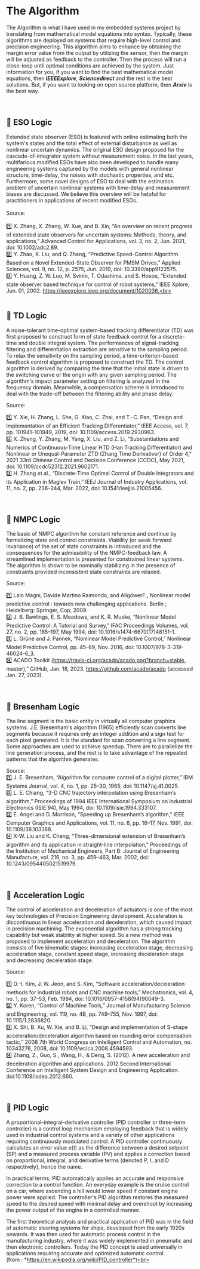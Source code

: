 # The Algorithm<br>

The Algorithm is what I have used in my embedded systems project by translating from mathematical model equations into syntax. Typically, these algorithms are deployed on systems that require high-level control and precision engineering. This algorithm aims to enhance by obtaining the margin error value from the output by utilizing the sensor, then the margin will be adjusted as feedback to the controller. Then the process will run a close-loop until optimal conditions are achieved by the system. Just information for you, if you want to find the best mathematical model equations, then ***IEEEExplore***, ***Sciencedirect*** and the rest is the best solutions. But, if you want to looking on open source platform, then ***Arxiv*** is the best way.  <br><br><br>

## :large_blue_diamond: ESO Logic<br>

Extended state observer (ESO) is featured with online estimating both the system's states and the total effect of external disturbance as well as nonlinear uncertain dynamics. The original ESO design proposed for the cascade-of-integrator system without measurement noise. In the last years, multifarious modified ESOs have also been developed to handle many engineering systems captured by the models with general nonlinear structure, time-delay, the noises with stochastic properties, and etc. Furthermore, some novel designs of ESO to deal with the estimation problem of uncertain nonlinear systems with time-delay and measurement biases are discussed. We believe this overview will be helpful for practitioners in applications of recent modified ESOs.<br><br>Source:<br><br>:one: X. Zhang, X. Zhang, W. Xue, and B. Xin, “An overview on recent progress of extended state observers for uncertain systems: Methods, theory, and applications,” Advanced Control for Applications, vol. 3, no. 2, Jun. 2021, doi: 10.1002/adc2.89.<br>:two: Y. Zhao, X. Liu, and Q. Zhang, “Predictive Speed-Control Algorithm Based on a Novel Extended-State Observer for PMSM Drives,” Applied Sciences, vol. 9, no. 12, p. 2575, Jun. 2019, doi: 10.3390/app9122575.<br>:three: Y. Huang, Z. W. Luo, M. Svinin, T. Odashima, and S. Hosoe, “Extended state observer based technique for control of robot systems,” IEEE Xplore, Jun. 01, 2002. https://ieeexplore.ieee.org/document/1020036.<br><br><br>

## :large_blue_diamond: TD Logic<br>
A noise-tolerant time-optimal system-based tracking differentiator (TD) was first proposed to construct form of state feedback control for a discrete-time and double integral system. The performances of signal-tracking filtering and differentiation extraction are sensitive to the sampling period. To relax the sensitivity on the sampling period, a time-criterion-based feedback control algorithm is proposed to construct the TD. The control algorithm is derived by comparing the time that the initial state is driven to the switching curve or the origin with any given sampling period. The algorithm's impact parameter setting on filtering is analyzed in the frequency domain. Meanwhile, a compensation scheme is introduced to deal with the trade-off between the filtering ability and phase delay.

Source:<br>

1️⃣ Y. Xie, H. Zhang, L. She, G. Xiao, C. Zhai, and T.-C. Pan, “Design and Implementation of an Efficient Tracking Differentiator,” IEEE Access, vol. 7, pp. 101941–101949, 2019, doi: 10.1109/access.2019.2930963.<br>
2️⃣ X. Zheng, Y. Zhang, M. Yang, X. Liu, and Z. Li, “Substantiations and Numerics of Continuous-Time Linear HTD (Han Tracking Differentiator) and Nonlinear or Unequal-Parameter ZTD (Zhang Time Derivativer) of Order 4,” 2021 33rd Chinese Control and Decision Conference (CCDC), May 2021, doi: 10.1109/ccdc52312.2021.9602171.<br>
3️⃣ H. Zhang et al., “Discrete-Time Optimal Control of Double Integrators and its Application in Maglev Train,” IEEJ Journal of Industry Applications, vol. 11, no. 2, pp. 236–244, Mar. 2022, doi: 10.1541/ieejjia.21005456.<br><br><br>

## :large_blue_diamond: NMPC Logic<br>
The basic of NMPC algorithm for constant reference and continue by formalizing state and control constraints. Viability (or weak forward invariance) of the set of state constraints is introduced and the consequences for the admissibility of the NMPC-feedback law. A streamlined implementation is presented for constrained linear systems. The algorithm is shown to be nominally stabilizing in the presence of constraints provided inconsistent state constraints are relaxed.

Source:<br>

1️⃣ Lalo Magni, Davide Martino Raimondo, and AllgöwerF., Nonlinear model predictive control : towards new challenging applications. Berlin ; Heidelberg: Springer, Cop, 2009.<br>
2️⃣ J. B. Rawlings, E. S. Meadows, and K. R. Muske, “Nonlinear Model Predictive Control: A Tutorial and Survey,” IFAC Proceedings Volumes, vol. 27, no. 2, pp. 185–197, May 1994, doi: 10.1016/s1474-6670(17)48151-1.<br>
3️⃣ L. Grüne and J. Pannek, “Nonlinear Model Predictive Control,” Nonlinear Model Predictive Control, pp. 45–69, Nov. 2016, doi: 10.1007/978-3-319-46024-6_3.<br>
4️⃣ ACADO Toolkit (https://travis-ci.org/acado/acado.png?branch=stable, master),” GitHub, Jan. 18, 2023. https://github.com/acado/acado (accessed Jan. 27, 2023).<br><br><br>

## :large_blue_diamond: Bresenham Logic<br>
The line segment is the basic entity in virtually all computer graphics systems. J.E. Bresenham's algorithm (1965) efficiently scan converts line segments because it requires only an integer addition and a sign test for each pixel generated. It is the standard for scan converting a line segment. Some approaches are used to achieve speedup. There are to parallelize the line generation process, and the rest is to take advantage of the repeated patterns that the algorithm generates.

Source:<br>
1️⃣ J. E. Bresenham, “Algorithm for computer control of a digital plotter,” IBM Systems Journal, vol. 4, no. 1, pp. 25–30, 1965, doi: 10.1147/sj.41.0025.<br>
2️⃣ L. E. Chiang, “3-D CNC trajectory interpolation using Bresenham’s algorithm,” Proceedings of 1994 IEEE International Symposium on Industrial Electronics (ISIE’94), May 1994, doi: 10.1109/isie.1994.333107.<br>
3️⃣ E. Angel and D. Morrison, “Speeding up Bresenham’s algorithm,” IEEE Computer Graphics and Applications, vol. 11, no. 6, pp. 16–17, Nov. 1991, doi: 10.1109/38.103388.<br>
4️⃣ X-W. Liu and K. Cheng, “Three-dimensional extension of Bresenham’s algorithm and its application in straight-line interpolation,” Proceedings of the Institution of Mechanical Engineers, Part B: Journal of Engineering Manufacture, vol. 216, no. 3, pp. 459–463, Mar. 2002, doi: 10.1243/0954405021519979.<br><br><br>

## :large_blue_diamond: Acceleration Logic<br>
The control of acceleration and deceleration of actuators is one of the most key technologies of Precision Engineering development. Acceleration is discontinuous in linear acceleration and deceleration, which caused impact in precision machining. The exponential algorithm has a strong tracking capability but weak stability at higher speed. So a new method was proposed to implement acceleration and deceleration. The algorithm consists of five kinematic stages: increasing acceleration stage, decreasing acceleration stage, constant speed stage, increasing deceleration stage and decreasing deceleration stage.<br>

Source:<br>

1️⃣ D.-I. Kim, J. W. Jeon, and S. Kim, “Software acceleration/deceleration methods for industrial robots and CNC machine tools,” Mechatronics, vol. 4, no. 1, pp. 37–53, Feb. 1994, doi: 10.1016/0957-4158(94)90049-3.<br>
2️⃣ Y. Koren, “Control of Machine Tools,” Journal of Manufacturing Science and Engineering, vol. 119, no. 4B, pp. 749–755, Nov. 1997, doi: 10.1115/1.2836820.<br>
3️⃣ X. Shi, B. Xu, W. Xie, and B. Li, “Design and implementation of S-shape acceleration/deceleration algorithm based on rounding error compensation tactic,” 2008 7th World Congress on Intelligent Control and Automation, no. 10343276, 2008, doi: 10.1109/wcica.2008.4594593.<br>
4️⃣ Zhang, Z., Guo, S., Wang, H., & Deng, S. (2012). A new acceleration and deceleration algorithm and applications. 2012 Second International Conference on Intelligent System Design and Engineering Application. doi:10.1109/isdea.2012.660.<br><br><br>

## :large_blue_diamond: PID Logic<br>

A proportional–integral–derivative controller (PID controller or three-term controller) is a control loop mechanism employing feedback that is widely used in industrial control systems and a variety of other applications requiring continuously modulated control. A PID controller continuously calculates an error value e(t) as the difference between a desired setpoint (SP) and a measured process variable (PV) and applies a correction based on proportional, integral, and derivative terms (denoted P, I, and D respectively), hence the name.<br>

In practical terms, PID automatically applies an accurate and responsive correction to a control function. An everyday example is the cruise control on a car, where ascending a hill would lower speed if constant engine power were applied. The controller's PID algorithm restores the measured speed to the desired speed with minimal delay and overshoot by increasing the power output of the engine in a controlled manner.<br>

The first theoretical analysis and practical application of PID was in the field of automatic steering systems for ships, developed from the early 1920s onwards. It was then used for automatic process control in the manufacturing industry, where it was widely implemented in pneumatic and then electronic controllers. Today the PID concept is used universally in applications requiring accurate and optimized automatic control.<br>(from : *https://en.wikipedia.org/wiki/PID_controller*)<br>
